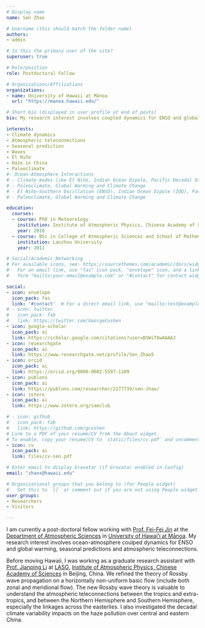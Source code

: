 ```yaml
---
# Display name
name: Sen Zhao

# Username (this should match the folder name)
authors:
- admin

# Is this the primary user of the site?
superuser: true

# Role/position
role: Postdoctoral Fellow

# Organizations/Affiliations
organizations:
- name: University of Hawaii at Mānoa
  url: "https://manoa.hawaii.edu/"

# Short bio (displayed in user profile at end of posts)
bio: My research interest involves coupled dynamics for ENSO and global warming, and atmospheric teleconnections.

interests:
- Climate dynamics
- Atmospheric teleconnections
- Seasonal prediction
- Waves
- El Niño
- Haze in China
- Paleoclimate
#- Ocean-Atmosphere Interactions
# - Climate modes like El Niño, Indian Ocean Dipole, Pacific Decadal Oscillation
# - Paleoclimate, Global Warming and Climate Change
# - El Niño–Southern Oscillation (ENSO), Indian Ocean Dipole (IOD), Pacific Decadal Oscillation (PDO)
# - Paleoclimate, Global Warming and Climate Change

education:
  courses:
  - course: PhD in Meteorology
    institution: Institute of Atmospheric Physics, Chinese Academy of Sciences
    year: 2016
  - course: BSc in College of Atmospheric Sciences and School of Mathematics and Statistics
    institution: Lanzhou University
    year: 2011

# Social/Academic Networking
# For available icons, see: https://sourcethemes.com/academic/docs/widgets/#icons
#   For an email link, use "fas" icon pack, "envelope" icon, and a link in the
#   form "mailto:your-email@example.com" or "#contact" for contact widget.

social:
- icon: envelope
  icon_pack: fas
  link: '#contact'  # For a direct email link, use "mailto:test@example.org".
# - icon: twitter
#   icon_pack: fab
#   link: https://twitter.com/GeorgeCushen
- icon: google-scholar
  icon_pack: ai
  link: https://scholar.google.com/citations?user=DSWiT8wAAAAJ
- icon: researchgate
  icon_pack: ai
  link: https://www.researchgate.net/profile/Sen_Zhao5
- icon: orcid
  icon_pack: ai
  link: https://orcid.org/0000-0002-5597-1109
- icon: publons
  icon_pack: ai
  link: https://publons.com/researcher/2177739/sen-zhao/
- icon: zotero
  icon_pack: ai
  link: https://www.zotero.org/samclub

# - icon: github
#   icon_pack: fab
#   link: https://github.com/gcushen
# Link to a PDF of your resume/CV from the About widget.
# To enable, copy your resume/CV to `static/files/cv.pdf` and uncomment the lines below.  
- icon: cv
  icon_pack: ai
  link: files/cv-sen.pdf

# Enter email to display Gravatar (if Gravatar enabled in Config)
email: "zhaos@hawaii.edu"

# Organizational groups that you belong to (for People widget)
#   Set this to `[]` or comment out if you are not using People widget.
user_groups:
- Researchers
- Visitors

---
```


I am currently a post-doctoral fellow working with [Prof. Fei-Fei Jin](http://www.soest.hawaii.edu/met/Faculty/jff/Jin_feifei02010Jf.htm) at the [Department of Atmospheric Sciences](http://www.soest.hawaii.edu/met/) in [University of Hawai'i at Mānoa](http://manoa.hawaii.edu/).
My research interest involves ocean-atmosphere coulped dynamics for ENSO and global warming, seasonal predictions and atmospheric teleconnections.

Before moving Hawaii, I was working as a graduate research assistant with [Prof. Jianping Li](http://ljp.gcess.cn/dct/page/65544) at [LASG](http://www.lasg.ac.cn/english/), [Institute of Atmospheric Physics, Chinese Academy of Sciences](http://www.iap.cas.cn/) in Beijing, China. We refined the theory of Rossby wave propagation on a horizontally non-uniform basic ﬂow (include both zonal and meridional flow). The new Rossby wave theory is valuable to understand the atmospheric teleconnections between the tropics and extra-tropics, and between the Northern Hemisphere and Southern Hemisphere, especially the linkages across the easterlies. I also investigated the decadal climate variability impacts on the haze pollution over central and eastern China.
